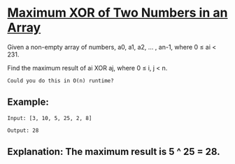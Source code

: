 # [Maximum XOR of Two Numbers in an Array](https://leetcode.com/problems/maximum-xor-of-two-numbers-in-an-array/)

Given a non-empty array of numbers, a0, a1, a2, … , an-1, where 0 ≤ ai < 231.

Find the maximum result of ai XOR aj, where 0 ≤ i, j < n.

`Could you do this in O(n) runtime?`

## Example:

    Input: [3, 10, 5, 25, 2, 8]

    Output: 28

## Explanation: The maximum result is 5 ^ 25 = 28.